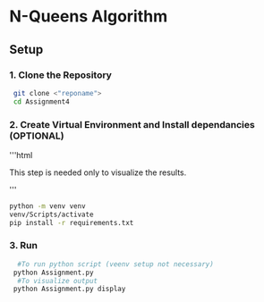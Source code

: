 # N-Queens Algorithm

## Setup

### 1. Clone the Repository
  ```bash
   git clone <"reponame">
   cd Assignment4
   ```
### 2. Create Virtual Environment and Install dependancies (OPTIONAL)

  '''html
    <p>This step is needed only to visualize the results.</p>
  '''
    
   ```bash
   python -m venv venv
   venv/Scripts/activate
   pip install -r requirements.txt
   ```
### 3. Run 
  ```bash
    #To run python script (veenv setup not necessary)
   python Assignment.py
    #To visualize output
   python Assignment.py display
   ```
